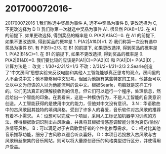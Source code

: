 # 201700072016-
201700072016  1.我们称选中奖品为事件 A, 选不中奖品为事件 B, 更改选择为 C, 不更改选择为 D    1) 我们称第一次就选中奖品为事件 A1. 很显然 P(A1)=1/3.       在 A1 的前提下, 如果更改选择, 得到奖品的概率是 0. P(A2|A1&amp;C)=0.       在 A1 的前提下, 如果不更改选择, 得到奖品的概率是 1. P(A2|A1&amp;D)=1.    2) 我们称第一次没有选中奖品为事件 B1. 有 P(B1)=2/3.       在 B1 的前提下, 如果更改选择, 得到奖品的概率是 1. P(A2|B1&amp;C)=1.       在 B1 的前提下, 如果不更改选择, 得到奖品的概率是 0. P(A2|B1&amp;D)=0.       我们要比较的应该是P(A1|C)+P(A2|C) 和 P(A1|D)+  P(A2|D) ，计算方法是：      改变：1/3*0+2/3*1/2=1/3      不改：2/3*1/2+1/3*1=2/3  2.Searle创造了“中文房间”思想实验来反驳电脑和其他人工智能能够真正思考的观点。房间里的人不会说中文；他不能够用中文思考。但因为他拥有某些特定的工具，他甚至可以让以中文为母语的人以为他能流利的说中文。根据Searle，电脑就是这样工作的。它们无法真正的理解接收到的信息，但它们可以运行一个程序，处理信息，然后给出一个智能的印象。在我看来，这是一种模仿行为，不是人工智能的自我意识创造。人工智能获得的是使用中文的能力，但他对中文没有意识。  3.N：华语歌曲中的古风歌因其独特的填词风格，受到了许多人的喜爱，音乐软件对古风歌的推荐有着不小需求。   A：设想可以完成一个项目，采用人工标记加机器学习训练的方法，使得根据歌词识别出古风歌曲，并且将其根据情感基调智能分类为哀伤/愉悦/      热情等风格。   B：可以满足对于古风歌爱好者的个性化推荐需求。   C：相对比其他音乐推荐功能，细分了古风歌以迎合听众喜好。   D：本项目若投放入古风歌与古风歌粉丝聚集的音乐网站，则可以将大量原创音乐的风格类型进行区分，并使得用户受益。
